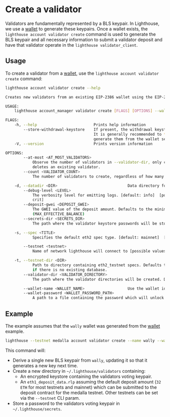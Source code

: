 # Create a validator

Validators are fundamentally represented by a BLS keypair. In Lighthouse, we
use a [wallet](./wallet-create.md) to generate these keypairs. Once a wallet
exists, the `lighthouse account validator create` command is used to generate
the BLS keypair and all necessary information to submit a validator deposit and
have that validator operate in the `lighthouse validator_client`.

## Usage

To create a validator from a [wallet](./wallet-create.md), use the `lighthouse
account validator create` command:

```bash
lighthouse account validator create --help

Creates new validators from an existing EIP-2386 wallet using the EIP-2333 HD key derivation scheme.

USAGE:
    lighthouse account_manager validator create [FLAGS] [OPTIONS] --wallet-name <WALLET_NAME> --wallet-password <WALLET_PASSWORD_PATH>

FLAGS:
    -h, --help                         Prints help information
        --store-withdrawal-keystore    If present, the withdrawal keystore will be stored alongside the voting keypair.
                                       It is generally recommended to *not* store the withdrawal key and instead
                                       generate them from the wallet seed when required.
    -V, --version                      Prints version information

OPTIONS:
        --at-most <AT_MOST_VALIDATORS>
            Observe the number of validators in --validator-dir, only creating enough to reach the given count. Never
            deletes an existing validator.
        --count <VALIDATOR_COUNT>
            The number of validators to create, regardless of how many already exist

    -d, --datadir <DIR>                               Data directory for lighthouse keys and databases.
        --debug-level <LEVEL>
            The verbosity level for emitting logs. [default: info]  [possible values: info, debug, trace, warn, error,
            crit]
        --deposit-gwei <DEPOSIT_GWEI>
            The GWEI value of the deposit amount. Defaults to the minimum amount required for an active validator
            (MAX_EFFECTIVE_BALANCE)
        --secrets-dir <SECRETS_DIR>
            The path where the validator keystore passwords will be stored. Defaults to ~/.lighthouse/secrets

    -s, --spec <TITLE>
            Specifies the default eth2 spec type. [default: mainnet]  [possible values: mainnet, minimal, interop]

        --testnet <testnet>
            Name of network lighthouse will connect to [possible values: medalla, altona]

    -t, --testnet-dir <DIR>
            Path to directory containing eth2_testnet specs. Defaults to a hard-coded Lighthouse testnet. Only effective
            if there is no existing database.
        --validator-dir <VALIDATOR_DIRECTORY>
            The path where the validator directories will be created. Defaults to ~/.lighthouse/validators

        --wallet-name <WALLET_NAME>                   Use the wallet identified by this name
        --wallet-password <WALLET_PASSWORD_PATH>
            A path to a file containing the password which will unlock the wallet.
```

## Example

The example assumes that the `wally` wallet was generated from the
[wallet](./wallet-create.md) example.

```bash
lighthouse --testnet medalla account validator create --name wally --wallet-password wally.pass --count 1
```

This command will:

- Derive a single new BLS keypair from `wally`, updating it so that it generates a
    new key next time.
- Create a new directory in `~/.lighthouse/validators` containing:
    - An encrypted keystore containing the validators voting keypair.
	- An `eth1_deposit_data.rlp` assuming the default deposit amount (`32 ETH`
		for most testnets and mainnet) which can be submitted to the deposit
		contract for the medalla testnet. Other testnets can be set via the
		`--testnet` CLI param.
- Store a password to the validators voting keypair in `~/.lighthouse/secrets`.
